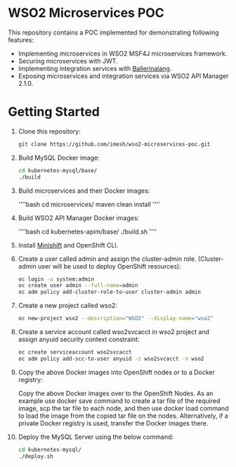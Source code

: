 # WSO2 Microservices POC


This repository contains a POC implemented for demonstrating following features:

- Implementing microservices in WSO2 MSF4J microservices framework.
- Securing microservices with JWT.
- Implementing integration services with [Ballerinalang](https://ballerinalang.org).
- Exposing microservices and integration services via WSO2 API Manager 2.1.0.

# Getting Started

1. Clone this repository:

   ````bash
   git clone https://github.com/imesh/wso2-microservices-poc.git
   ````
   
2. Build MySQL Docker image:

   ````bash
   cd kubernetes-mysql/base/
   ./build
   ````

3. Build microservices and their Docker images:

   ''''bash
   cd microservices/
   maven clean install
   ''''
   
4. Build WSO2 API Manager Docker images:

   ''''bash
   cd kubernetes-apim/base/
   ./build.sh
   ''''
   
5. Install [Minishift](https://docs.openshift.org/latest/minishift/getting-started/index.html) and OpenShift CLI. 


6. Create a user called admin and assign the cluster-admin role. (Cluster-admin user will be used to deploy OpenShift 
resources):

   ````bash
   oc login -u system:admin
   oc create user admin --full-name=admin
   oc adm policy add-cluster-role-to-user cluster-admin admin
   ````

7. Create a new project called wso2:

   ````bash
   oc new-project wso2 --description="WSO2" --display-name="wso2"
   ````
   
8. Create a service account called wso2svcacct in wso2 project and assign anyuid security context constraint:
   
   ````bash
   oc create serviceaccount wso2svcacct
   oc adm policy add-scc-to-user anyuid -z wso2svcacct -n wso2
   ````

9. Copy the above Docker images into OpenShift nodes or to a Docker registry:
   
   Copy the above Docker images over to the OpenShift Nodes. As an example use docker save command to create a tar file 
   of the required image, scp the tar file to each node, and then use docker load command to load the image from the 
   copied tar file on the nodes. Alternatively, if a private Docker registry is used, transfer the Docker images there.
   
10. Deploy the MySQL Server using the below command:

    ````bash
    cd kubernetes-mysql/
    ./deploy.sh
    ````